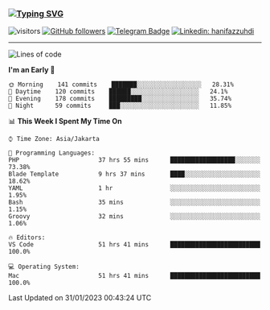 ### [![Typing SVG](https://readme-typing-svg.herokuapp.com?font=lato&size=22&lines=Hi+There+👋)](https://git.io/typing-svg) 

![visitors](https://visitor-badge.glitch.me/badge?page_id=hanifazzuhdi.hanifazzuhdi)
[![GitHub followers](https://img.shields.io/github/followers/hanifazzuhdi?label=Follow&style=social)](https://github.com/hanifazzuhdi/?tab=follow) 
[![Telegram Badge](https://img.shields.io/badge/-hanif0198-blue?style=social&logo=telegram&link=https://www.t.me/hanif0198/)](https://www.t.me/hanif0198/) 
[![Linkedin: hanifazzuhdi](https://img.shields.io/badge/-hanifazzuhdi-blue?style=flat-square&logo=Linkedin&logoColor=white&link=https://www.linkedin.com/in/hanif-az-zuhdi-69688019b/)](https://www.linkedin.com/in/hanif-az-zuhdi-69688019b/) 

<hr/>

<!--START_SECTION:waka-->
![Lines of code](https://img.shields.io/badge/From%20Hello%20World%20I%27ve%20Written-6%20Million%20lines%20of%20code-blue)

**I'm an Early 🐤** 

```text
🌞 Morning    141 commits    ███████░░░░░░░░░░░░░░░░░░   28.31% 
🌆 Daytime    120 commits    ██████░░░░░░░░░░░░░░░░░░░   24.1% 
🌃 Evening    178 commits    █████████░░░░░░░░░░░░░░░░   35.74% 
🌙 Night      59 commits     ███░░░░░░░░░░░░░░░░░░░░░░   11.85%

```


📊 **This Week I Spent My Time On** 

```text
⌚︎ Time Zone: Asia/Jakarta

💬 Programming Languages: 
PHP                      37 hrs 55 mins      ██████████████████░░░░░░░   73.38% 
Blade Template           9 hrs 37 mins       ████░░░░░░░░░░░░░░░░░░░░░   18.62% 
YAML                     1 hr                ░░░░░░░░░░░░░░░░░░░░░░░░░   1.95% 
Bash                     35 mins             ░░░░░░░░░░░░░░░░░░░░░░░░░   1.15% 
Groovy                   32 mins             ░░░░░░░░░░░░░░░░░░░░░░░░░   1.06%

🔥 Editors: 
VS Code                  51 hrs 41 mins      █████████████████████████   100.0%

💻 Operating System: 
Mac                      51 hrs 41 mins      █████████████████████████   100.0%

```


 Last Updated on 31/01/2023 00:43:24 UTC
<!--END_SECTION:waka-->

